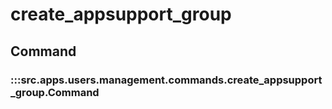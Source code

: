 # create_appsupport_group

## Command

### :::src.apps.users.management.commands.create_appsupport_group.Command

